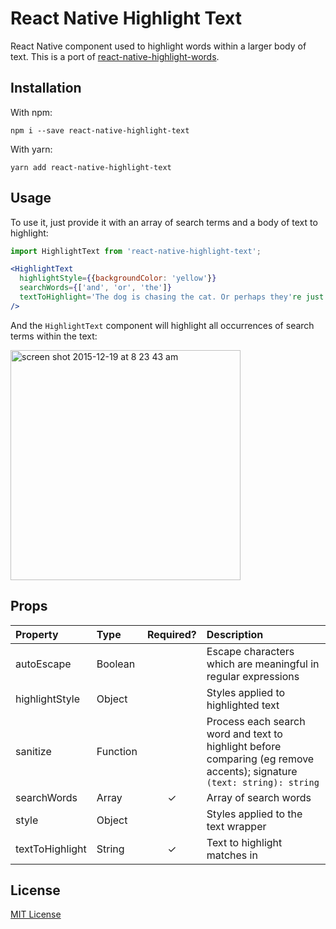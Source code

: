# React Native Highlight Text
React Native component used to highlight words within a larger body of text. This is a port of [react-native-highlight-words](https://github.com/clauderic/react-native-highlight-words).

## Installation

With npm:
```
npm i --save react-native-highlight-text
```

With yarn:
```
yarn add react-native-highlight-text
```

## Usage

To use it, just provide it with an array of search terms and a body of text to highlight:

```jsx
import HighlightText from 'react-native-highlight-text';

<HighlightText
  highlightStyle={{backgroundColor: 'yellow'}}
  searchWords={['and', 'or', 'the']}
  textToHighlight='The dog is chasing the cat. Or perhaps they're just playing?'
/>
```

And the `HighlightText` component will highlight all occurrences of search terms within the text:

<img width="368" alt="screen shot 2015-12-19 at 8 23 43 am" src="https://cloud.githubusercontent.com/assets/29597/11914033/e3c319f6-a629-11e5-896d-1a5ce22c9ea2.png">


## Props

| Property        | Type          | Required? | Description                                                                                                             |
|:----------------|:--------------|:---------:|:------------------------------------------------------------------------------------------------------------------------|
| autoEscape      | Boolean       |           | Escape characters which are meaningful in regular expressions                                                           |
| highlightStyle  | Object        |           | Styles applied to highlighted text                                                                                      |
| sanitize        | Function      |           | Process each search word and text to highlight before comparing (eg remove accents); signature `(text: string): string` |
| searchWords     | Array<String> |     ✓     | Array of search words                                                                                                   |
| style           | Object        |           | Styles applied to the text wrapper                                                                                      |
| textToHighlight | String        |     ✓     | Text to highlight matches in                                                                                            |

## License
[MIT License](LICENSE)
